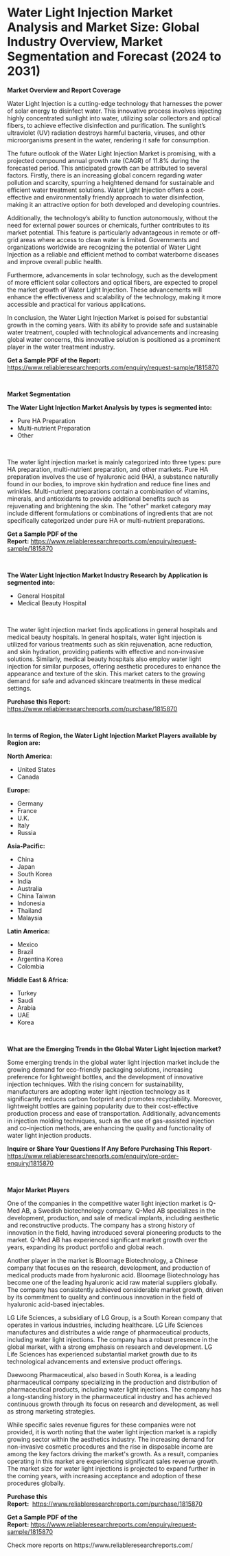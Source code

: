 <p><h1>Water Light Injection Market Analysis and Market Size: Global Industry Overview, Market Segmentation and Forecast (2024 to 2031)</h1></p><p><strong>Market Overview and Report Coverage</strong></p>
<p><p>Water Light Injection is a cutting-edge technology that harnesses the power of solar energy to disinfect water. This innovative process involves injecting highly concentrated sunlight into water, utilizing solar collectors and optical fibers, to achieve effective disinfection and purification. The sunlight’s ultraviolet (UV) radiation destroys harmful bacteria, viruses, and other microorganisms present in the water, rendering it safe for consumption.</p><p>The future outlook of the Water Light Injection Market is promising, with a projected compound annual growth rate (CAGR) of 11.8% during the forecasted period. This anticipated growth can be attributed to several factors. Firstly, there is an increasing global concern regarding water pollution and scarcity, spurring a heightened demand for sustainable and efficient water treatment solutions. Water Light Injection offers a cost-effective and environmentally friendly approach to water disinfection, making it an attractive option for both developed and developing countries.</p><p>Additionally, the technology’s ability to function autonomously, without the need for external power sources or chemicals, further contributes to its market potential. This feature is particularly advantageous in remote or off-grid areas where access to clean water is limited. Governments and organizations worldwide are recognizing the potential of Water Light Injection as a reliable and efficient method to combat waterborne diseases and improve overall public health.</p><p>Furthermore, advancements in solar technology, such as the development of more efficient solar collectors and optical fibers, are expected to propel the market growth of Water Light Injection. These advancements will enhance the effectiveness and scalability of the technology, making it more accessible and practical for various applications.</p><p>In conclusion, the Water Light Injection Market is poised for substantial growth in the coming years. With its ability to provide safe and sustainable water treatment, coupled with technological advancements and increasing global water concerns, this innovative solution is positioned as a prominent player in the water treatment industry.</p></p>
<p><strong>Get a Sample PDF of the Report:</strong> <a href="https://www.reliableresearchreports.com/enquiry/request-sample/1815870">https://www.reliableresearchreports.com/enquiry/request-sample/1815870</a></p>
<p>&nbsp;</p>
<p><strong>Market Segmentation</strong></p>
<p><strong>The Water Light Injection Market Analysis by types is segmented into:</strong></p>
<p><ul><li>Pure HA Preparation</li><li>Multi-nutrient Preparation</li><li>Other</li></ul></p>
<p>&nbsp;</p>
<p><p>The water light injection market is mainly categorized into three types: pure HA preparation, multi-nutrient preparation, and other markets. Pure HA preparation involves the use of hyaluronic acid (HA), a substance naturally found in our bodies, to improve skin hydration and reduce fine lines and wrinkles. Multi-nutrient preparations contain a combination of vitamins, minerals, and antioxidants to provide additional benefits such as rejuvenating and brightening the skin. The "other" market category may include different formulations or combinations of ingredients that are not specifically categorized under pure HA or multi-nutrient preparations.</p></p>
<p><strong>Get a Sample PDF of the Report:</strong>&nbsp;<a href="https://www.reliableresearchreports.com/enquiry/request-sample/1815870">https://www.reliableresearchreports.com/enquiry/request-sample/1815870</a></p>
<p>&nbsp;</p>
<p><strong>The Water Light Injection Market Industry Research by Application is segmented into:</strong></p>
<p><ul><li>General Hospital</li><li>Medical Beauty Hospital</li></ul></p>
<p>&nbsp;</p>
<p><p>The water light injection market finds applications in general hospitals and medical beauty hospitals. In general hospitals, water light injection is utilized for various treatments such as skin rejuvenation, acne reduction, and skin hydration, providing patients with effective and non-invasive solutions. Similarly, medical beauty hospitals also employ water light injection for similar purposes, offering aesthetic procedures to enhance the appearance and texture of the skin. This market caters to the growing demand for safe and advanced skincare treatments in these medical settings.</p></p>
<p><strong>Purchase this Report:</strong>&nbsp; <a href="https://www.reliableresearchreports.com/purchase/1815870">https://www.reliableresearchreports.com/purchase/1815870</a></p>
<p>&nbsp;</p>
<p><strong>In terms of Region, the Water Light Injection Market Players available by Region are:</strong></p>
<p>
    <p> <strong> North America: </strong>
        <ul>
            <li>United States</li>
            <li>Canada</li>
        </ul>
        </p> 
    <p> <strong> Europe: </strong>
        <ul>
            <li>Germany</li>
            <li>France</li>
            <li>U.K.</li>
            <li>Italy</li>
            <li>Russia</li>
        </ul>
        </p> 
    <p> <strong> Asia-Pacific: </strong>
        <ul>
            <li>China</li>
            <li>Japan</li>
            <li>South Korea</li>
            <li>India</li>
            <li>Australia</li>
            <li>China Taiwan</li>
            <li>Indonesia</li>
            <li>Thailand</li>
            <li>Malaysia</li>
        </ul>
        </p> 
    <p> <strong> Latin America: </strong>
        <ul>
            <li>Mexico</li>
            <li>Brazil</li>
            <li>Argentina Korea</li>
            <li>Colombia</li>
        </ul>
        </p> 
    <p> <strong> Middle East & Africa: </strong>
        <ul>
            <li>Turkey</li>
            <li>Saudi</li>
            <li>Arabia</li>
            <li>UAE</li>
            <li>Korea</li>
        </ul>
    </p>
    </p>
<p>&nbsp;</p>
<p><strong>What are the Emerging Trends in the Global Water Light Injection market?</strong></p>
<p><p>Some emerging trends in the global water light injection market include the growing demand for eco-friendly packaging solutions, increasing preference for lightweight bottles, and the development of innovative injection techniques. With the rising concern for sustainability, manufacturers are adopting water light injection technology as it significantly reduces carbon footprint and promotes recyclability. Moreover, lightweight bottles are gaining popularity due to their cost-effective production process and ease of transportation. Additionally, advancements in injection molding techniques, such as the use of gas-assisted injection and co-injection methods, are enhancing the quality and functionality of water light injection products.</p></p>
<p><strong>Inquire or Share Your Questions If Any Before Purchasing This Report</strong>- <a href="https://www.reliableresearchreports.com/enquiry/pre-order-enquiry/1815870">https://www.reliableresearchreports.com/enquiry/pre-order-enquiry/1815870</a></p>
<p>&nbsp;</p>
<p><strong>Major Market Players</strong></p>
<p><p>One of the companies in the competitive water light injection market is Q-Med AB, a Swedish biotechnology company. Q-Med AB specializes in the development, production, and sale of medical implants, including aesthetic and reconstructive products. The company has a strong history of innovation in the field, having introduced several pioneering products to the market. Q-Med AB has experienced significant market growth over the years, expanding its product portfolio and global reach.</p><p>Another player in the market is Bloomage Biotechnology, a Chinese company that focuses on the research, development, and production of medical products made from hyaluronic acid. Bloomage Biotechnology has become one of the leading hyaluronic acid raw material suppliers globally. The company has consistently achieved considerable market growth, driven by its commitment to quality and continuous innovation in the field of hyaluronic acid-based injectables.</p><p>LG Life Sciences, a subsidiary of LG Group, is a South Korean company that operates in various industries, including healthcare. LG Life Sciences manufactures and distributes a wide range of pharmaceutical products, including water light injections. The company has a robust presence in the global market, with a strong emphasis on research and development. LG Life Sciences has experienced substantial market growth due to its technological advancements and extensive product offerings.</p><p>Daewoong Pharmaceutical, also based in South Korea, is a leading pharmaceutical company specializing in the production and distribution of pharmaceutical products, including water light injections. The company has a long-standing history in the pharmaceutical industry and has achieved continuous growth through its focus on research and development, as well as strong marketing strategies.</p><p>While specific sales revenue figures for these companies were not provided, it is worth noting that the water light injection market is a rapidly growing sector within the aesthetics industry. The increasing demand for non-invasive cosmetic procedures and the rise in disposable income are among the key factors driving the market's growth. As a result, companies operating in this market are experiencing significant sales revenue growth. The market size for water light injections is projected to expand further in the coming years, with increasing acceptance and adoption of these procedures globally.</p></p>
<p><strong>Purchase this Report:</strong>&nbsp;&nbsp;<a href="https://www.reliableresearchreports.com/purchase/1815870">https://www.reliableresearchreports.com/purchase/1815870</a></p>
<p></p>
<p><strong>Get a Sample PDF of the Report:</strong>&nbsp;<a href="https://www.reliableresearchreports.com/enquiry/request-sample/1815870">https://www.reliableresearchreports.com/enquiry/request-sample/1815870</a></p>
<p>Check more reports on https://www.reliableresearchreports.com/</p>